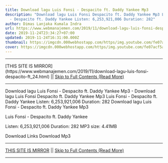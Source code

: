 ```yaml
---
title: Download lagu Luis Fonsi - Despacito ft. Daddy Yankee Mp3
description: "Download lagu Luis Fonsi Despacito ft. Daddy Yankee Mp3 Luis Fonsi
  - Despacito ft. Daddy Yankee Listen: 6,253,921,006 Duration: 282"
author: Dimas Lanjaka Kumala Indra
url: https://www.webmanajemen.com/2019/11/download-lagu-luis-fonsi-despacito-ft_24.html
date: 2019-11-24T23:34:27+07:00
updated: 2019-11-24T16:31:00.000Z
thumbnail: https://imgcdn.000webhostapp.com/https/img.youtube.com/fe07acf5a7e39e3c0e916b3b3b1e3622.jpeg
cover: https://imgcdn.000webhostapp.com/https/img.youtube.com/fe07acf5a7e39e3c0e916b3b3b1e3622.jpeg
---
```


<hr/> [THIS SITE IS MIRROR](https://www.webmanajemen.com/2019/11/download-lagu-luis-fonsi-despacito-ft_24.html) || <a href="https://www.webmanajemen.com/2019/11/download-lagu-luis-fonsi-despacito-ft_24.html" rel="follow" class="button" id="read-more">Skip to Full Contents (Read More)</a> <hr/> Download lagu Luis Fonsi - Despacito ft. Daddy Yankee Mp3 - Download lagu Luis Fonsi Despacito ft. Daddy Yankee Mp3 Luis Fonsi - Despacito ft. Daddy Yankee Listen: 6,253,921,006 Duration: 282 Download lagu Luis Fonsi - Despacito ft. Daddy Yankee Mp3

  Luis Fonsi - Despacito ft.  Daddy Yankee 

  Listen: 6,253,921,006 
  Duration: 282 
  MP3 size: 4.41MB 

  Download Links 
  Download Mp3  <hr/> [THIS SITE IS MIRROR](https://www.webmanajemen.com/2019/11/download-lagu-luis-fonsi-despacito-ft_24.html) || <a href="https://www.webmanajemen.com/2019/11/download-lagu-luis-fonsi-despacito-ft_24.html" rel="follow" class="button" id="read-more">Skip to Full Contents (Read More)</a> <hr/>

<script>
    if (location.host.includes('dimaslanjaka12')) {
      location.replace('https://www.webmanajemen.com/2019/11/download-lagu-luis-fonsi-despacito-ft_24.html');
    }
  </script>